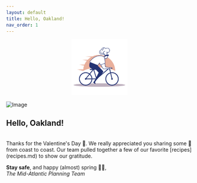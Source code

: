 ```yaml
---
layout: default
title: Hello, Oakland!
nav_order: 1
---
```

<head>
 <link rel="shortcut icon" type="image/x-icon" href="favicon.ico?">
</head>
<center><img src="chef-delivery-logo-by-Vexels.png" alt="drawing" width="30%"/></center>

![Image](Mid-Atlantic%20Planning%20Team_trim.png)
## Hello, Oakland!
<br>
Thanks for the Valentine's Day 💌. We really appreciated you sharing some 💓 from coast to coast. Our team pulled together a few of our favorite [recipes](recipes.md) to show our gratitude.

**Stay safe**, and happy \(almost) spring 🌱🌺,<br>
*The Mid-Atlantic Planning Team*
